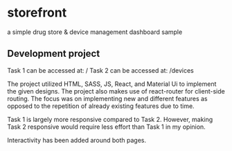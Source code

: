 # storefront
a simple drug store & device management dashboard sample
## Development project

Task 1 can be accessed at: /
Task 2 can be accessed at: /devices

The project utilized HTML, SASS, JS, React, and Material Ui to implement the given designs. The project also makes use of react-router for client-side routing.
The focus was on implementing new and different features as opposed to the repetition of already existing features due to time.

Task 1 is largely more responsive compared to Task 2. However, making Task 2 responsive would require less effort than Task 1 in my opinion.

Interactivity has been added around both pages.